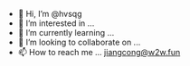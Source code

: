 - 👋 Hi, I’m @hvsqg
- 👀 I’m interested in ...
- 🌱 I’m currently learning ...
- 💞️ I’m looking to collaborate on ...
- 📫 How to reach me ... jiangcong@w2w.fun

<!---
hvsqg/hvsqg is a ✨ special ✨ repository because its `README.md` (this file) appears on your GitHub profile.
You can click the Preview link to take a look at your changes.
--->
